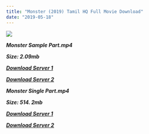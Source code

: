 ```yaml
---
title: "Monster (2019) Tamil HQ Full Movie Download"
date: "2019-05-18"
---
```


![](https://images.moviebuff.com/1aada1ef-e07a-461a-8e24-aaaaac44e5d8?w=1000)

**_Monster Sample Part.mp4_**

**_Size: 2.09mb_**

**_[Download Server 1](http://b8.wetransfer.vip/files/Tamil{3e481fa13b96e298813a968d76478a0dd6887383e8276579d75a86ec60557583}20Movies/Tamil{3e481fa13b96e298813a968d76478a0dd6887383e8276579d75a86ec60557583}202019{3e481fa13b96e298813a968d76478a0dd6887383e8276579d75a86ec60557583}20Movies/Monster{3e481fa13b96e298813a968d76478a0dd6887383e8276579d75a86ec60557583}20(2019)/Monster{3e481fa13b96e298813a968d76478a0dd6887383e8276579d75a86ec60557583}20(2019){3e481fa13b96e298813a968d76478a0dd6887383e8276579d75a86ec60557583}20Proper{3e481fa13b96e298813a968d76478a0dd6887383e8276579d75a86ec60557583}20HDRip/Monster{3e481fa13b96e298813a968d76478a0dd6887383e8276579d75a86ec60557583}20(2019){3e481fa13b96e298813a968d76478a0dd6887383e8276579d75a86ec60557583}20Sample{3e481fa13b96e298813a968d76478a0dd6887383e8276579d75a86ec60557583}20(640x360).mp4)_**

**_[Download Server 2](http://b8.wetransfer.vip/files/Tamil{3e481fa13b96e298813a968d76478a0dd6887383e8276579d75a86ec60557583}20Movies/Tamil{3e481fa13b96e298813a968d76478a0dd6887383e8276579d75a86ec60557583}202019{3e481fa13b96e298813a968d76478a0dd6887383e8276579d75a86ec60557583}20Movies/Monster{3e481fa13b96e298813a968d76478a0dd6887383e8276579d75a86ec60557583}20(2019)/Monster{3e481fa13b96e298813a968d76478a0dd6887383e8276579d75a86ec60557583}20(2019){3e481fa13b96e298813a968d76478a0dd6887383e8276579d75a86ec60557583}20Proper{3e481fa13b96e298813a968d76478a0dd6887383e8276579d75a86ec60557583}20HDRip/Monster{3e481fa13b96e298813a968d76478a0dd6887383e8276579d75a86ec60557583}20(2019){3e481fa13b96e298813a968d76478a0dd6887383e8276579d75a86ec60557583}20Sample{3e481fa13b96e298813a968d76478a0dd6887383e8276579d75a86ec60557583}20(640x360).mp4)_**

**_Monster Single Part.mp4_**

**_Size: 514. 2mb_**

**_[Download Server 1](http://n.wetransfer.vip//files/Monster{3e481fa13b96e298813a968d76478a0dd6887383e8276579d75a86ec60557583}20(2019).mp4)_**

**_[Download Server 2](http://n.wetransfer.vip//files/Monster{3e481fa13b96e298813a968d76478a0dd6887383e8276579d75a86ec60557583}20(2019).mp4)_**

